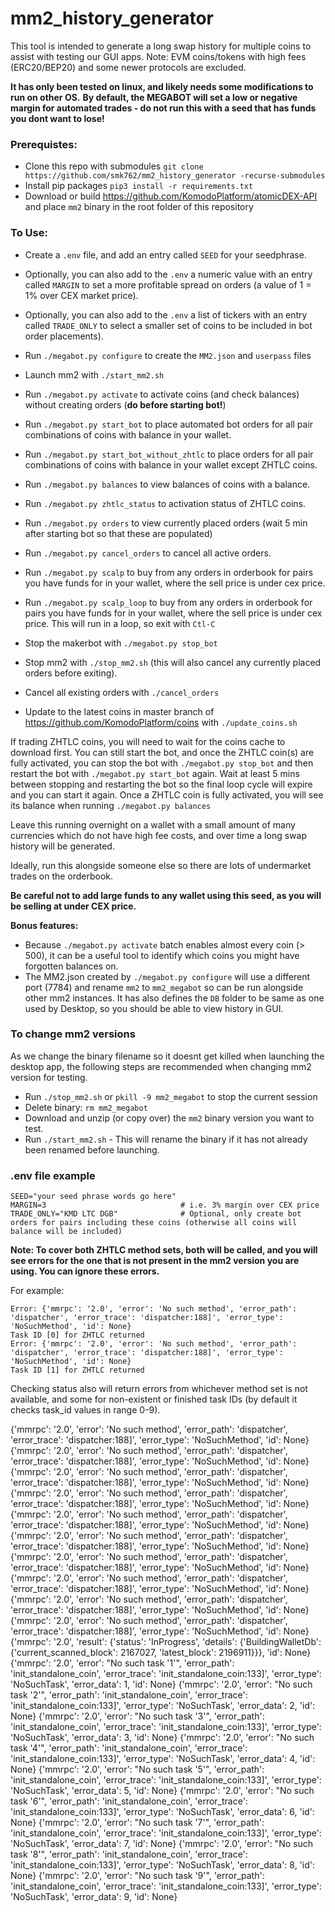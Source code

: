 # mm2_history_generator

This tool is intended to generate a long swap history for multiple coins to assist with testing our GUI apps.
Note: EVM coins/tokens with high fees (ERC20/BEP20) and some newer protocols are excluded.

**It has only been tested on linux, and likely needs some modifications to run on other OS.**
**By default, the MEGABOT will set a low or negative margin for automated trades - do not run this with a seed that has funds you dont want to lose!**

### Prerequistes:
- Clone this repo with submodules `git clone https://github.com/smk762/mm2_history_generator -recurse-submodules`
- Install pip packages `pip3 install -r requirements.txt`
- Download or build https://github.com/KomodoPlatform/atomicDEX-API and place `mm2` binary in the root folder of this repository


### To Use:
- Create a `.env` file, and add an entry called `SEED` for your seedphrase.
- Optionally, you can also add to the `.env` a numeric value with an entry called `MARGIN` to set a more profitable spread on orders (a value of 1 = 1% over CEX market price).
- Optionally, you can also add to the `.env` a list of tickers with an entry called `TRADE_ONLY` to select a smaller set of coins to be included in bot order placements).
- Run `./megabot.py configure` to create the `MM2.json` and `userpass` files
- Launch mm2 with `./start_mm2.sh`
- Run `./megabot.py activate` to activate coins (and check balances) without creating orders (**do before starting bot!**)
- Run `./megabot.py start_bot` to place automated bot orders for all pair combinations of coins with balance in your wallet.
- Run `./megabot.py start_bot_without_zhtlc` to place orders for all pair combinations of coins with balance in your wallet except ZHTLC coins.
- Run `./megabot.py balances` to view balances of coins with a balance.
- Run `./megabot.py zhtlc_status` to activation status of ZHTLC coins.
- Run `./megabot.py orders` to view currently placed orders (wait 5 min after starting bot so that these are populated)
- Run `./megabot.py cancel_orders` to cancel all active orders.
- Run `./megabot.py scalp` to buy from any orders in orderbook for pairs you have funds for in your wallet, where the sell price is under cex price.
- Run `./megabot.py scalp_loop` to buy from any orders in orderbook for pairs you have funds for in your wallet, where the sell price is under cex price. This will run in a loop, so exit with `Ctl-C`
- Stop the makerbot with `./megabot.py stop_bot`
- Stop mm2 with `./stop_mm2.sh` (this will also cancel any currently placed orders before exiting).
- Cancel all existing orders with `./cancel_orders`

- Update to the latest coins in master branch of https://github.com/KomodoPlatform/coins with `./update_coins.sh`

If trading ZHTLC coins, you will need to wait for the coins cache to download first. You can still start the bot, and once the ZHTLC coin(s) are fully activated, you can stop the bot with `./megabot.py stop_bot` and then restart the bot with `./megabot.py start_bot` again. Wait at least 5 mins between stopping and restarting the bot so the final loop cycle will expire and you can start it again. Once a ZHTLC coin is fully activated, you will see its balance when running `./megabot.py balances`

Leave this running overnight on a wallet with a small amount of many currencies which do not have high fee costs, and over time a long swap history will be generated.

Ideally, run this alongside someone else so there are lots of undermarket trades on the orderbook.

**Be careful not to add large funds to any wallet using this seed, as you will be selling at under CEX price.**

**Bonus features:**
- Because `./megabot.py activate` batch enables almost every coin (> 500), it can be a useful tool to identify which coins you might have forgotten balances on.
- The MM2.json created by `./megabot.py configure` will use a different port (7784) and rename `mm2` to `mm2_megabot` so can be run alongside other mm2 instances. It has also defines the `DB` folder to be same as one used by Desktop, so you should be able to view history in GUI.


### To change mm2 versions

As we change the binary filename so it doesnt get killed when launching the desktop app, the following steps are recommended when changing mm2 version for testing.
- Run `./stop_mm2.sh` or `pkill -9 mm2_megabot` to stop the current session
- Delete binary: `rm mm2_megabot` 
- Download and unzip (or copy over) the `mm2` binary version you want to test.
- Run `./start_mm2.sh` - This will rename the binary if it has not already been renamed before launching.


### .env file example
```
SEED="your seed phrase words go here"
MARGIN=3                              # i.e. 3% margin over CEX price
TRADE_ONLY="KMD LTC DGB"              # Optional, only create bot orders for pairs including these coins (otherwise all coins will balance will be included)
```


**Note: To cover both ZHTLC method sets, both will be called, and you will see errors for the one that is not present in the mm2 version you are using. You can ignore these errors.**

For example:

```
Error: {'mmrpc': '2.0', 'error': 'No such method', 'error_path': 'dispatcher', 'error_trace': 'dispatcher:188]', 'error_type': 'NoSuchMethod', 'id': None}
Task ID [0] for ZHTLC returned
Error: {'mmrpc': '2.0', 'error': 'No such method', 'error_path': 'dispatcher', 'error_trace': 'dispatcher:188]', 'error_type': 'NoSuchMethod', 'id': None}
Task ID [1] for ZHTLC returned
```

Checking status also will return errors from whichever method set is not available, and some for non-existent or finished task IDs (by default it checks task_id values in range 0-9). 

{'mmrpc': '2.0', 'error': 'No such method', 'error_path': 'dispatcher', 'error_trace': 'dispatcher:188]', 'error_type': 'NoSuchMethod', 'id': None}
{'mmrpc': '2.0', 'error': 'No such method', 'error_path': 'dispatcher', 'error_trace': 'dispatcher:188]', 'error_type': 'NoSuchMethod', 'id': None}
{'mmrpc': '2.0', 'error': 'No such method', 'error_path': 'dispatcher', 'error_trace': 'dispatcher:188]', 'error_type': 'NoSuchMethod', 'id': None}
{'mmrpc': '2.0', 'error': 'No such method', 'error_path': 'dispatcher', 'error_trace': 'dispatcher:188]', 'error_type': 'NoSuchMethod', 'id': None}
{'mmrpc': '2.0', 'error': 'No such method', 'error_path': 'dispatcher', 'error_trace': 'dispatcher:188]', 'error_type': 'NoSuchMethod', 'id': None}
{'mmrpc': '2.0', 'error': 'No such method', 'error_path': 'dispatcher', 'error_trace': 'dispatcher:188]', 'error_type': 'NoSuchMethod', 'id': None}
{'mmrpc': '2.0', 'error': 'No such method', 'error_path': 'dispatcher', 'error_trace': 'dispatcher:188]', 'error_type': 'NoSuchMethod', 'id': None}
{'mmrpc': '2.0', 'error': 'No such method', 'error_path': 'dispatcher', 'error_trace': 'dispatcher:188]', 'error_type': 'NoSuchMethod', 'id': None}
{'mmrpc': '2.0', 'error': 'No such method', 'error_path': 'dispatcher', 'error_trace': 'dispatcher:188]', 'error_type': 'NoSuchMethod', 'id': None}
{'mmrpc': '2.0', 'error': 'No such method', 'error_path': 'dispatcher', 'error_trace': 'dispatcher:188]', 'error_type': 'NoSuchMethod', 'id': None}
{'mmrpc': '2.0', 'result': {'status': 'InProgress', 'details': {'BuildingWalletDb': {'current_scanned_block': 2167027, 'latest_block': 2196911}}}, 'id': None}
{'mmrpc': '2.0', 'error': "No such task '1'", 'error_path': 'init_standalone_coin', 'error_trace': 'init_standalone_coin:133]', 'error_type': 'NoSuchTask', 'error_data': 1, 'id': None}
{'mmrpc': '2.0', 'error': "No such task '2'", 'error_path': 'init_standalone_coin', 'error_trace': 'init_standalone_coin:133]', 'error_type': 'NoSuchTask', 'error_data': 2, 'id': None}
{'mmrpc': '2.0', 'error': "No such task '3'", 'error_path': 'init_standalone_coin', 'error_trace': 'init_standalone_coin:133]', 'error_type': 'NoSuchTask', 'error_data': 3, 'id': None}
{'mmrpc': '2.0', 'error': "No such task '4'", 'error_path': 'init_standalone_coin', 'error_trace': 'init_standalone_coin:133]', 'error_type': 'NoSuchTask', 'error_data': 4, 'id': None}
{'mmrpc': '2.0', 'error': "No such task '5'", 'error_path': 'init_standalone_coin', 'error_trace': 'init_standalone_coin:133]', 'error_type': 'NoSuchTask', 'error_data': 5, 'id': None}
{'mmrpc': '2.0', 'error': "No such task '6'", 'error_path': 'init_standalone_coin', 'error_trace': 'init_standalone_coin:133]', 'error_type': 'NoSuchTask', 'error_data': 6, 'id': None}
{'mmrpc': '2.0', 'error': "No such task '7'", 'error_path': 'init_standalone_coin', 'error_trace': 'init_standalone_coin:133]', 'error_type': 'NoSuchTask', 'error_data': 7, 'id': None}
{'mmrpc': '2.0', 'error': "No such task '8'", 'error_path': 'init_standalone_coin', 'error_trace': 'init_standalone_coin:133]', 'error_type': 'NoSuchTask', 'error_data': 8, 'id': None}
{'mmrpc': '2.0', 'error': "No such task '9'", 'error_path': 'init_standalone_coin', 'error_trace': 'init_standalone_coin:133]', 'error_type': 'NoSuchTask', 'error_data': 9, 'id': None}
